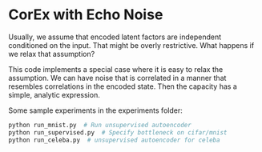 # CorEx with Echo Noise

Usually, we assume that encoded latent factors are independent conditioned on the input. That might be overly 
restrictive. What happens if we relax that assumption? 

This code implements a special case where it is easy to relax the assumption. We can have noise that is correlated
in a manner that resembles correlations in the encoded state. Then the capacity has a simple, 
analytic expression. 

Some sample experiments in the experiments folder: 
```bash
python run_mnist.py  # Run unsupervised autoencoder
python run_supervised.py  # Specify bottleneck on cifar/mnist
python run_celeba.py  # unsupervised autoencoder for celeba
```
